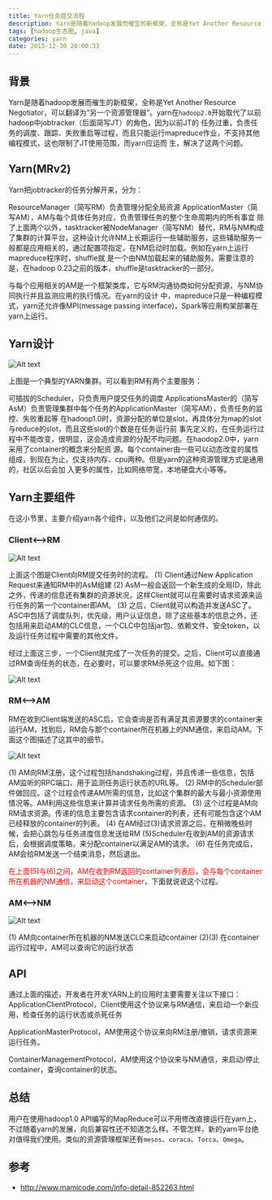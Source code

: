 ```yaml
---
title: Yarn任务提交流程
description: Yarn是随着hadoop发展而催生的新框架，全称是Yet Another Resource Negotiator，可以翻译为“另一个资源管理器”。yarn在`hadoop2.0`开始取代了以前hadoop中jobtracker（后面简写JT）的角色，因为以前JT的 任务过重，负责任务的调度、跟踪、失败重启等过程，而且只能运行mapreduce作业，不支持其他编程模式，这也限制了JT使用范围，而yarn应运而 生，解决了这两个问题。
tags: [hadoop生态圈, java]
categories: yarn
date: 2015-12-30 20:00:33
---
```


## 背景

Yarn是随着hadoop发展而催生的新框架，全称是Yet Another Resource Negotiator，可以翻译为“另一个资源管理器”。yarn在`hadoop2.0`开始取代了以前hadoop中jobtracker（后面简写JT）的角色，因为以前JT的 任务过重，负责任务的调度、跟踪、失败重启等过程，而且只能运行mapreduce作业，不支持其他编程模式，这也限制了JT使用范围，而yarn应运而 生，解决了这两个问题。

## Yarn(MRv2)

Yarn把jobtracker的任务分解开来，分为：

ResourceManager（简写RM）负责管理分配全局资源
ApplicationMaster（简写AM），AM与每个具体任务对应，负责管理任务的整个生命周期内的所有事宜
除了上面两个以外，tasktracker被NodeManager（简写NM）替代，RM与NM构成了集群的计算平台。这种设计允许NM上长期运行一些辅助服务，这些辅助服务一般都是应用相关的，通过配置项指定，在NM启动时加载。例如在yarn上运行mapreduce程序时，shuffle就 是一个由NM加载起来的辅助服务。需要注意的是，在hadoop 0.23之前的版本，shuffle是tasktracker的一部分。

与每个应用相关的AM是一个框架类库，它与RM沟通协商如何分配资源，与NM协同执行并且监测应用的执行情况。在yarn的设计 中，mapreduce只是一种编程模式，yarn还允许像MPI(message passing interface)，Spark等应用构架部署在yarn上运行。

## Yarn设计

![Alt text](http://7xoqbc.com1.z0.glb.clouddn.com/hadoop-yarn-jgt.jpg)

上图是一个典型的YARN集群。可以看到RM有两个主要服务：

可插拔的Scheduler，只负责用户提交任务的调度
ApplicationsMaster的（简写AsM）负责管理集群中每个任务的ApplicationMaster（简写AM），负责任务的监控、失败重起等
在hadoop1.0时，资源分配的单位是slot，再具体分为map的slot与reduce的slot，而且这些slot的个数是在任务运行前 事先定义的，在任务运行过程中不能改变，很明显，这会造成资源的分配不均问题。在haodop2.0中，yarn采用了container的概念来分配资 源。每个container由一些可以动态改变的属性组成，到现在为止，仅支持内存、cpu两种。但是yarn的这种资源管理方式是通用的，社区以后会加 入更多的属性，比如网络带宽，本地硬盘大小等等。

## Yarn主要组件

在这小节里，主要介绍yarn各个组件，以及他们之间是如何通信的。

### Client<—>RM

![Alt text](http://7xoqbc.com1.z0.glb.clouddn.com/hadoop-yarn-rm.jpg)

上面这个图是Client向RM提交任务时的流程。
(1) Client通过New Application Request来通知RM中的AsM组建
(2) AsM一般会返回一个新生成的全局ID，除此之外，传递的信息还有集群的资源状况，这样Client就可以在需要时请求资源来运行任务的第一个container即AM。
(3) 之后，Client就可以构造并发送ASC了。ASC中包括了调度队列，优先级，用户认证信息，除了这些基本的信息之外，还包括用来启动AM的CLC信息，一个CLC中包括jar包、依赖文件、安全token，以及运行任务过程中需要的其他文件。

经过上面这三步，一个Client就完成了一次任务的提交。之后，Client可以直接通过RM查询任务的状态，在必要时，可以要求RM杀死这个应用。如下图：

![Alt text](http://7xoqbc.com1.z0.glb.clouddn.com/hadoop-yarn-rm-1.jpg)

### RM<—>AM

RM在收到Client端发送的ASC后，它会查询是否有满足其资源要求的container来运行AM，找到后，RM会与那个container所在机器上的NM通信，来启动AM。下面这个图描述了这其中的细节。

![Alt text](http://7xoqbc.com1.z0.glb.clouddn.com/hadoop-yarn-am-1.png)

(1) AM向RM注册，这个过程包括handshaking过程，并且传递一些信息，包括AM监听的RPC端口、用于监测任务运行状态的URL等。
(2) RM中的Scheduler部件做回应。这个过程会传递AM所需的信息，比如这个集群的最大与最小资源使用情况等。AM利用这些信息来计算并请求任务所需的资源。
(3) 这个过程是AM向RM请求资源。传递的信息主要包含请求container的列表，还有可能包含这个AM已经释放的container的列表。
(4) 在AM经过(3)请求资源之后，在稍微晚些时候，会把心跳包与任务进度信息发送给RM
(5)Scheduler在收到AM的资源请求后，会根据调度策略，来分配container以满足AM的请求。
(6) 在任务完成后，AM会给RM发送一个结束消息，然后退出。

<font color="red">在上面(5)与(6)之间，AM在收到RM返回的container列表后，会与每个container所在机器的NM通信，来启动这个container</font>，下面就说说这个过程。

### AM<—>NM

![Alt text](http://7xoqbc.com1.z0.glb.clouddn.com/hadoop-yarn-an-1.png)

(1) AM向container所在机器的NM发送CLC来启动container
(2)(3) 在container运行过程中，AM可以查询它的运行状态

## API

通过上面的描述，开发者在开发YARN上的应用时主要需要关注以下接口：
ApplicationClientProtocol，Client使用这个协议来与RM通信，来启动一个新应用，检查任务的运行状态或杀死任务

ApplicationMasterProtocol，AM使用这个协议来向RM注册/撤销，请求资源来运行任务。

ContainerManagementProtocol，AM使用这个协议来与NM通信，来启动/停止container，查询container的状态。

## 总结

用户在使用hadoop1.0 API编写的MapReduce可以不用修改直接运行在yarn上，不过随着yarn的发展，向后兼容性还不知道怎么样。不管怎样，新的yarn平台绝对值得我们使用。类似的资源管理框架还有`mesos`、`coraca`、`Torca`、`Omega`。

## 参考
- http://www.mamicode.com/info-detail-852263.html